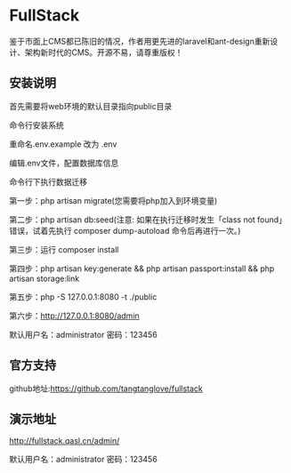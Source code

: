 # FullStack

鉴于市面上CMS都已陈旧的情况，作者用更先进的laravel和ant-design重新设计、架构新时代的CMS。开源不易，请尊重版权！ 

## 安装说明

首先需要将web环境的默认目录指向public目录

命令行安装系统

重命名.env.example 改为 .env 

编辑.env文件，配置数据库信息

命令行下执行数据迁移

第一步：php artisan migrate(您需要将php加入到环境变量)

第二步：php artisan db:seed(注意: 如果在执行迁移时发生「class not found」错误，试着先执行 composer dump-autoload 命令后再进行一次。)

第三步：运行 composer install

第四步：php artisan key:generate &&  php artisan passport:install && php artisan storage:link

第五步：php -S 127.0.0.1:8080 -t ./public

第六步：http://127.0.0.1:8080/admin



默认用户名：administrator 密码：123456

## 官方支持

github地址:https://github.com/tangtanglove/fullstack

## 演示地址

http://fullstack.qasl.cn/admin/

默认用户名：administrator 密码：123456
